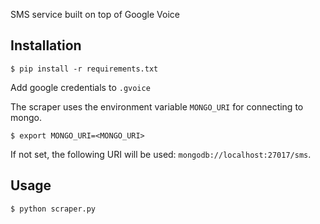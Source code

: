 SMS service built on top of Google Voice


## Installation

```
$ pip install -r requirements.txt
```

Add google credentials to `.gvoice`

The scraper uses the environment variable `MONGO_URI` for connecting to mongo.

```
$ export MONGO_URI=<MONGO_URI>
```

If not set, the following URI will be used: `mongodb://localhost:27017/sms`.

## Usage

```
$ python scraper.py
```
